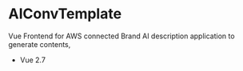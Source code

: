# AIConvTemplate
Vue Frontend for AWS connected Brand AI description application to generate contents,
- Vue 2.7
